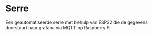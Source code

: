 # Serre
Een geautomatiseerde serre met behulp van ESP32 die de gegevens doorstuurt naar grafana via MQTT op Raspberry Pi
